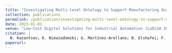 ```yaml
---
title: "Investigating Multi-level Ontology to Support Manufacturing during Demand Fluctuation"
collection: publications
permalink: /publication/investigating-multi-level-ontology-to-support-manufacturing-during-demand-fluctu
date: 2023-01-01
venue: "Low-Cost Digital Solutions for Industrial Automation (LoDiSA 2023)"
citation: |
  N. Kazantsev; K. Niewiadomski; G. Martínez-Arellano; B. Elshafei; F. Mo; S.R. Murthy. "Investigating Multi-level Ontology to Support Manufacturing during Demand Fluctuation". Low-Cost Digital Solutions for Industrial Automation (LoDiSA 2023), 2023.
paperurl:
---
```

